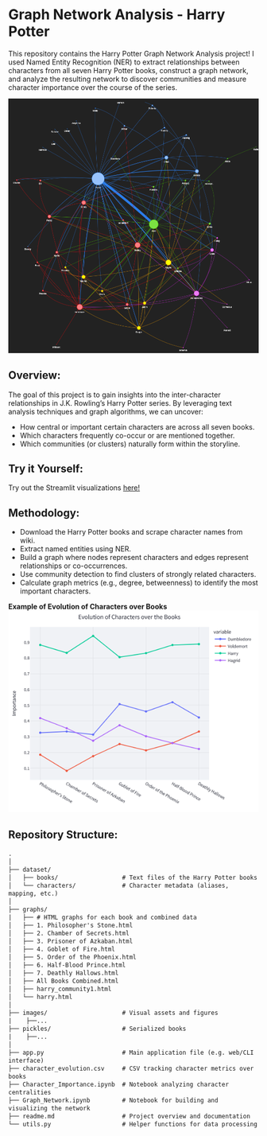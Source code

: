 # Graph Network Analysis - Harry Potter 

This repository contains the Harry Potter Graph Network Analysis project! I used Named Entity Recognition (NER) to extract relationships between characters from all seven Harry Potter books, construct a graph network, and analyze the resulting network to discover communities and measure character importance over the course of the series.

![Graph](images/graph.png)

## **Overview:**

The goal of this project is to gain insights into the inter-character relationships in J.K. Rowling’s Harry Potter series. By leveraging text analysis techniques and graph algorithms, we can uncover:

* How central or important certain characters are across all seven books.
* Which characters frequently co-occur or are mentioned together.
* Which communities (or clusters) naturally form within the storyline.

## **Try it Yourself:**

Try out the Streamlit visualizations [here!](https://huggingface.co/spaces/AseemD/Graph-Network-Analysis)

## **Methodology:**

* Download the Harry Potter books and scrape character names from wiki.
* Extract named entities using NER.
* Build a graph where nodes represent characters and edges represent relationships or co-occurrences.
* Use community detection to find clusters of strongly related characters.
* Calculate graph metrics (e.g., degree, betweenness) to identify the most important characters.

**Example of Evolution of Characters over Books**
![Evo](images/evolution.png)

## **Repository Structure:**

```
.
│
├── dataset/
│   ├── books/                  # Text files of the Harry Potter books
│   └── characters/             # Character metadata (aliases, mapping, etc.)
│
├── graphs/       
|   ├── # HTML graphs for each book and combined data
│   ├── 1. Philosopher's Stone.html
│   ├── 2. Chamber of Secrets.html
│   ├── 3. Prisoner of Azkaban.html
│   ├── 4. Goblet of Fire.html
│   ├── 5. Order of the Phoenix.html
│   ├── 6. Half-Blood Prince.html
│   ├── 7. Deathly Hallows.html
│   ├── All Books Combined.html
│   ├── harry_community1.html
│   └── harry.html
│
├── images/                     # Visual assets and figures
|    ├──...
├── pickles/                    # Serialized books
|    ├──...
│
├── app.py                      # Main application file (e.g. web/CLI interface)
├── character_evolution.csv     # CSV tracking character metrics over books
├── Character_Importance.ipynb  # Notebook analyzing character centralities
├── Graph_Network.ipynb         # Notebook for building and visualizing the network
├── readme.md                   # Project overview and documentation
└── utils.py                    # Helper functions for data processing

```
